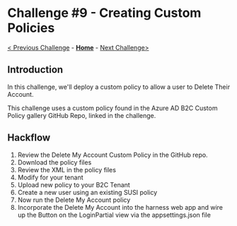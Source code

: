 # Challenge \#9 - Creating Custom Policies

[< Previous Challenge](./08-prepare-ief.md) - **[Home](./README.md)** - [Next Challenge>](./10-appinsights.md)
## Introduction

In this challenge, we'll deploy a custom policy to allow a user to Delete Their Account.

This challenge uses a custom policy found in the Azure AD B2C Custom Policy gallery GitHub Repo, linked in the challenge.

## Hackflow

1. Review the Delete My Account Custom Policy in the GitHub repo.
2. Download the policy files
3. Review the XML in the policy files
4. Modify for your tenant
5. Upload new policy to your B2C Tenant
6. Create a new user using an existing SUSI policy
7. Now run the Delete My Account policy
8. Incorporate the Delete My Account into the harness web app and wire up the Button on the LoginPartial view via the appsettings.json file

